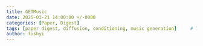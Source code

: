 ```yaml
---
title: GETMusic
date: 2025-03-21 14:00:00 +/-0000
categories: [Paper, Digest]
tags: [paper digest, diffusion, conditioning, music generation]     # TAG names should always be lowercase
author: fishyi
---
```


